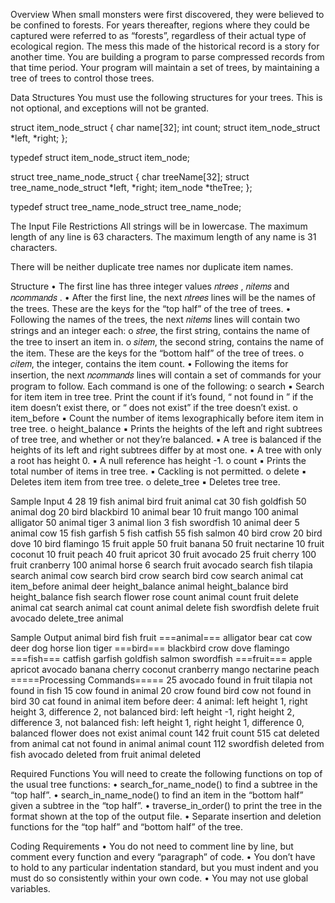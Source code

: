 Overview
When small monsters were first discovered, they were believed to be confined to forests. For years thereafter, regions where they could be captured were referred to as “forests”, regardless of their actual type of ecological region.
The mess this made of the historical record is a story for another time.
You are building a program to parse compressed records from that time period. Your program will maintain a set of trees, by maintaining a tree of trees to control those trees.

Data Structures
You must use the following structures for your trees. This is not optional, and exceptions will not be granted.

struct item_node_struct {
  char name[32];
  int count;
struct item_node_struct *left, *right; };

typedef struct item_node_struct item_node;

struct tree_name_node_struct {
  char treeName[32];
  struct tree_name_node_struct *left, *right; 
  item_node *theTree;
};

typedef struct tree_name_node_struct tree_name_node;

The Input File
Restrictions
All strings will be in lowercase. The maximum length of any line is 63 characters. The maximum length of any name is 31 characters.

There will be neither duplicate tree names nor duplicate item names.

Structure
• The first line has three integer values 𝑛𝑡𝑟𝑒𝑒𝑠 , 𝑛𝑖𝑡𝑒𝑚𝑠 and 𝑛𝑐𝑜𝑚𝑚𝑎𝑛𝑑𝑠 .
• After the first line, the next 𝑛𝑡𝑟𝑒𝑒𝑠 lines will be the names of the trees. These are the keys for the “top half” of the tree of trees.
• Following the names of the trees, the next 𝑛𝑖𝑡𝑒𝑚𝑠 lines will contain two strings and an integer each:
  o 𝑠𝑡𝑟𝑒𝑒, the first string, contains the name of the tree to insert an item in.
  o 𝑠𝑖𝑡𝑒𝑚, the second string, contains the name of the item. These are the keys for the “bottom half” of the tree of trees.
  o 𝑐𝑖𝑡𝑒𝑚, the integer, contains the item count.
• Following the items for insertion, the next 𝑛𝑐𝑜𝑚𝑚𝑎𝑛𝑑𝑠 lines will contain a set of commands for your program to follow. Each command is one of the following:
  o search<tree><item>
    ▪ Search for item item in tree tree. Print the count if it’s found, “<item> not found in <tree>” if the item doesn’t exist there, or “<tree> does not exist” if the tree             doesn’t exist.
  o item_before<tree><item>
    ▪ Count the number of items lexographically before item item in tree tree.
  o height_balance<tree>
    ▪ Prints the heights of the left and right subtrees of tree tree, and whether or not they’re balanced.
    ▪ A tree is balanced if the heights of its left and right subtrees differ by at most one.
    ▪ A tree with only a root has height 0.
    ▪ A null reference has height -1.
  o count<tree>
    ▪ Prints the total number of items in tree tree. ▪ Cackling is not permitted.
  o delete <tree> <item>
    ▪ Deletes item item from tree tree.
  o delete_tree<tree>
    ▪ Deletes tree tree.

Sample Input
4 28 19
fish
animal
bird
fruit
animal cat 30
fish goldfish 50
animal dog 20
bird blackbird 10
animal bear 10
fruit mango 100
animal alligator 50
animal tiger 3
animal lion 3
fish swordfish 10
animal deer 5
animal cow 15
fish garfish 5
fish catfish 55
fish salmon 40
bird crow 20
bird dove 10
bird flamingo 15
fruit apple 50
fruit banana 50
fruit nectarine 10
fruit coconut 10
fruit peach 40
fruit apricot 30
fruit avocado 25
fruit cherry 100
fruit cranberry 100
animal horse 6
search fruit avocado
search fish tilapia
search animal cow
search bird crow
search bird cow
search animal cat
item_before animal deer
height_balance animal
height_balance bird
height_balance fish
search flower rose
count animal
count fruit
delete animal cat
search animal cat
count animal
delete fish swordfish
delete fruit avocado
delete_tree animal

Sample Output
animal bird fish fruit
===animal===
alligator bear cat cow deer dog horse lion tiger
===bird===
blackbird crow dove flamingo
===fish===
catfish garfish goldfish salmon swordfish
===fruit===
apple apricot avocado banana cherry coconut cranberry mango nectarine peach
=====Processing Commands=====
25 avocado found in fruit
tilapia not found in fish
15 cow found in animal
20 crow found bird
cow not found in bird
30 cat found in animal
item before deer: 4
animal: left height 1, right height 3, difference 2, not balanced
bird: left height -1, right height 2, difference 3, not balanced
fish: left height 1, right height 1, difference 0, balanced
flower does not exist
animal count 142
fruit count 515
cat deleted from animal
cat not found in animal
animal count 112
swordfish deleted from fish
avocado deleted from fruit
animal deleted

Required Functions
You will need to create the following functions on top of the usual tree functions:
• search_for_name_node() to find a subtree in the “top half”.
• search_in_name_node() to find an item in the “bottom half” given a subtree in the “top half”.
• traverse_in_order() to print the tree in the format shown at the top of the output file.
• Separate insertion and deletion functions for the “top half” and “bottom half” of the tree.

Coding Requirements
• You do not need to comment line by line, but comment every function and every “paragraph” of code.
• You don’t have to hold to any particular indentation standard, but you must indent and you must do so
consistently within your own code.
• You may not use global variables.
